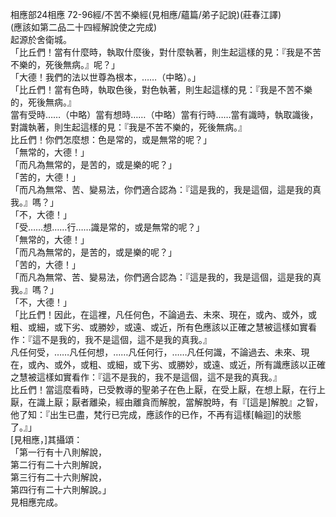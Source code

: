 相應部24相應 72-96經/不苦不樂經(見相應/蘊篇/弟子記說)(莊春江譯)  
(應該如第二品二十四經解說使之完成)  
起源於舍衛城。  
「比丘們！當有什麼時，執取什麼後，對什麼執著，則生起這樣的見：『我是不苦不樂的，死後無病。』呢？」  
「大德！我們的法以世尊為根本，……（中略）。」  
「比丘們！當有色時，執取色後，對色執著，則生起這樣的見：『我是不苦不樂的，死後無病。』  
當有受時……（中略）當有想時……（中略）當有行時……當有識時，執取識後，對識執著，則生起這樣的見：『我是不苦不樂的，死後無病。』  
比丘們！你們怎麼想：色是常的，或是無常的呢？」  
「無常的，大德！」  
「而凡為無常的，是苦的，或是樂的呢？」  
「苦的，大德！」  
「而凡為無常、苦、變易法，你們適合認為：『這是我的，我是這個，這是我的真我。』嗎？」  
「不，大德！」  
「受……想……行……識是常的，或是無常的呢？」  
「無常的，大德！」  
「而凡為無常的，是苦的，或是樂的呢？」  
「苦的，大德！」  
「而凡為無常、苦、變易法，你們適合認為：『這是我的，我是這個，這是我的真我。』嗎？」  
「不，大德！」  
「比丘們！因此，在這裡，凡任何色，不論過去、未來、現在，或內、或外，或粗、或細，或下劣、或勝妙，或遠、或近，所有色應該以正確之慧被這樣如實看作：『這不是我的，我不是這個，這不是我的真我。』  
凡任何受，……凡任何想，……凡任何行，……凡任何識，不論過去、未來、現在，或內、或外，或粗、或細，或下劣、或勝妙，或遠、或近，所有識應該以正確之慧被這樣如實看作：『這不是我的，我不是這個，這不是我的真我。』  
比丘們！當這麼看時，已受教導的聖弟子在色上厭，在受上厭，在想上厭，在行上厭，在識上厭；厭者離染，經由離貪而解脫，當解脫時，有『[這是]解脫』之智，他了知：『出生已盡，梵行已完成，應該作的已作，不再有這樣[輪迴]的狀態了。』」  
[見相應，]其攝頌：  
「第一行有十八則解說，  
第二行有二十六則解說，  
第三行有二十六則解說，  
第四行有二十六則解說。」  
見相應完成。  
  
  
